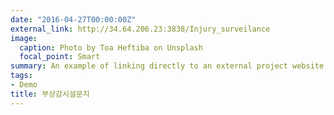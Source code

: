```yaml
---
date: "2016-04-27T00:00:00Z"
external_link: http://34.64.206.23:3838/Injury_surveilance
image:
  caption: Photo by Toa Heftiba on Unsplash
  focal_point: Smart
summary: An example of linking directly to an external project website using `부상감시설문지.`.
tags:
- Demo
title: 부상감시설문지 
---
```


